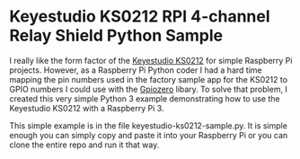 # Keyestudio KS0212 RPI 4-channel Relay Shield Python Sample

I really like the form factor of the [Keyestudio KS0212](http://www.keyestudio.com/keyestudio-rpi-4-channel-relay-shield.html) for simple  Raspberry Pi projects.  However, as a Raspberry Pi Python coder I had a hard time mapping the pin numbers used in the factory sample app for the KS0212 to GPIO numbers I could use with the [Gpiozero](https://gpiozero.readthedocs.io/en/stable/) libary.  To solve that problem, I created this very simple Python 3 example demonstrating how to use the Keyestudio KS0212 with a Raspberry Pi 3.

This simple example is in the file keyestudio-ks0212-sample.py.  It is simple enough you can simply copy and paste it into your Raspberry Pi or you can clone the entire repo and run it that way.
